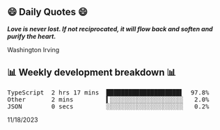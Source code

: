 ## 😄 Daily Quotes 😄

_**Love is never lost. If not reciprocated, it will flow back and soften and purify the heart.**_

Washington Irving



## 📊 Weekly development breakdown 📊

<pre>TypeScript  2 hrs 17 mins  ████████████████████▌  97.8%
Other       2 mins         ▍░░░░░░░░░░░░░░░░░░░░   2.0%
JSON        0 secs         ░░░░░░░░░░░░░░░░░░░░░   0.2%</pre>

11/18/2023